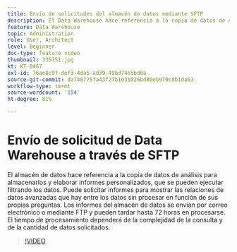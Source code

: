 ```yaml
---
title: Envío de solicitudes del almacén de datos mediante SFTP
description: El Data Warehouse hace referencia a la copia de datos de Analytics para almacenarlos y elaborar informes personalizados, que se pueden ejecutar filtrando los datos. Puede solicitar informes para mostrar las relaciones de datos avanzadas que hay entre los datos sin procesar en función de sus propias preguntas. Los informes del almacén de datos se envían por correo electrónico o mediante FTP y pueden tardar hasta 72 horas en procesarse. El tiempo de procesamiento dependerá de la complejidad de la consulta y de la cantidad de datos solicitados.
feature: Data Warehouse
topic: Administration
role: User, Architect
level: Beginner
doc-type: feature video
thumbnail: 335751.jpg
kt: KT-8467
exl-id: 76ae8c9f-def3-4da5-ad39-49bd74e5bd8a
source-git-commit: da748775fa43f27b1d31026bd80eb970cdb1da63
workflow-type: tm+mt
source-wordcount: '154'
ht-degree: 81%

---
```


# Envío de solicitud de Data Warehouse a través de SFTP

El almacén de datos hace referencia a la copia de datos de análisis para almacenarlos y elaborar informes personalizados, que se pueden ejecutar filtrando los datos. Puede solicitar informes para mostrar las relaciones de datos avanzadas que hay entre los datos sin procesar en función de sus propias preguntas. Los informes del almacén de datos se envían por correo electrónico o mediante FTP y pueden tardar hasta 72 horas en procesarse. El tiempo de procesamiento dependerá de la complejidad de la consulta y de la cantidad de datos solicitados.


>[!VIDEO](https://video.tv.adobe.com/v/335751/?quality=12&learn=on)
